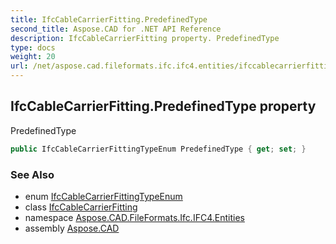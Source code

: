 ```yaml
---
title: IfcCableCarrierFitting.PredefinedType
second_title: Aspose.CAD for .NET API Reference
description: IfcCableCarrierFitting property. PredefinedType
type: docs
weight: 20
url: /net/aspose.cad.fileformats.ifc.ifc4.entities/ifccablecarrierfitting/predefinedtype/
---
```

## IfcCableCarrierFitting.PredefinedType property

PredefinedType

```csharp
public IfcCableCarrierFittingTypeEnum PredefinedType { get; set; }
```

### See Also

* enum [IfcCableCarrierFittingTypeEnum](../../../aspose.cad.fileformats.ifc.ifc4.types/ifccablecarrierfittingtypeenum/)
* class [IfcCableCarrierFitting](../)
* namespace [Aspose.CAD.FileFormats.Ifc.IFC4.Entities](../../../aspose.cad.fileformats.ifc.ifc4.entities/)
* assembly [Aspose.CAD](../../../)


